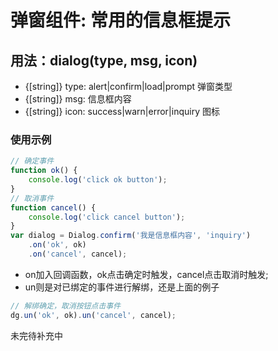 # 弹窗组件: 常用的信息框提示

## 用法：dialog(type, msg, icon)
+ {[string]} type: alert|confirm|load|prompt 	弹窗类型
+ {[string]} msg: 信息框内容
+ {[string]} icon: success|warn|error|inquiry 	图标


### 使用示例
```javascript
// 确定事件
function ok() {
    console.log('click ok button');
}
// 取消事件
function cancel() {
    console.log('click cancel button');
}
var dialog = Dialog.confirm('我是信息框内容', 'inquiry')
	.on('ok', ok)
	.on('cancel', cancel);
```

+ on加入回调函数，ok点击确定时触发，cancel点击取消时触发;
+ un则是对已绑定的事件进行解绑，还是上面的例子


```javascript
// 解绑确定，取消按钮点击事件
dg.un('ok', ok).un('cancel', cancel);
```

未完待补充中